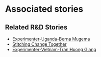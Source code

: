 # Associated stories

<!-- !!DO NOT REMOVE!! start autogenerated hyperlinks -->
## Related R&D Stories
- [Experimenter-Uganda-Berna Mugema](/stories/?doc=Experimenters_UGA)
- [Stitching Change Together](/stories/?doc=Explorers_PRY)
- [Experimenter-Vietnam-Tran Huong Giang](/stories/?doc=Experimenters_VNM)
<!-- !!DO NOT REMOVE!! end autogenerated hyperlinks -->